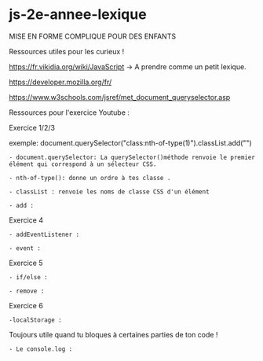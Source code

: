 # js-2e-annee-lexique

MISE EN FORME COMPLIQUE POUR DES ENFANTS





Ressources utiles  pour les curieux !  


https://fr.vikidia.org/wiki/JavaScript  ->  A prendre comme un petit lexique.  

https://developer.mozilla.org/fr/

https://www.w3schools.com/jsref/met_document_queryselector.asp




Ressources pour l'exercice Youtube :


Exercice 1/2/3

exemple: document.querySelector("class:nth-of-type(1)").classList.add("")

    - document.querySelector: La querySelector()méthode renvoie le premier élément qui correspond à un sélecteur CSS.

    - nth-of-type(): donne un ordre à tes classe .

    - classList : renvoie les noms de classe CSS d'un élément
    
    - add :
    
    
    
    
    
Exercice 4


    - addEventListener :
    
    - event :
    
    
Exercice 5

    - if/else :
    
    - remove : 
    
    
    
 Exercice 6
    
    -localStorage :  




Toujours utile quand tu bloques à certaines parties de ton code !

    - Le console.log :
    
